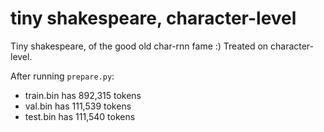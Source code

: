 
# tiny shakespeare, character-level

Tiny shakespeare, of the good old char-rnn fame :) Treated on character-level.

After running `prepare.py`:

- train.bin has 892,315 tokens
- val.bin has 111,539 tokens
- test.bin has 111,540 tokens